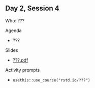 ## Day 2, Session 4

Who: ???

Agenda

  * ???
  
Slides

  * [???.pdf](???.pdf)
  
Activity prompts

  * `usethis::use_course("rstd.io/???")`
